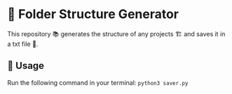 # 📁 Folder Structure Generator
This repository 📚 generates the structure of any projects 🏗️ and saves it in a txt file 📄.

## 🚀 Usage
Run the following command in your terminal:
```python3 saver.py```
